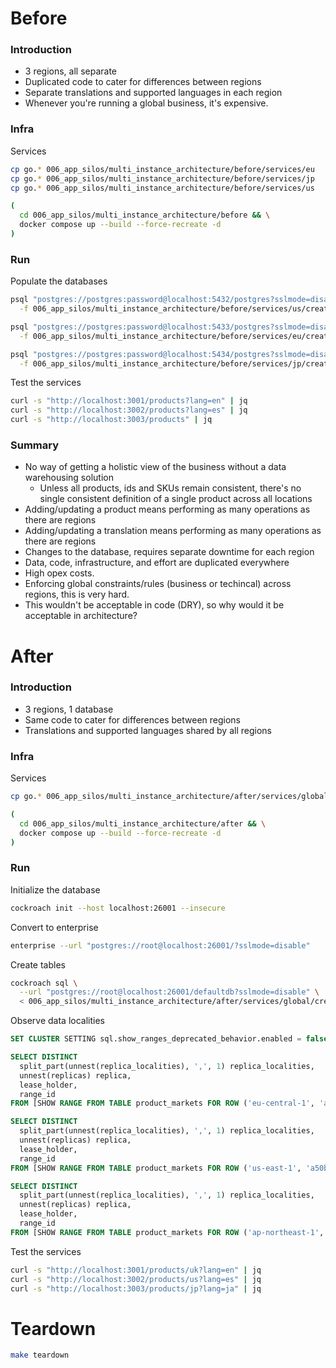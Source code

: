 # Before

### Introduction

* 3 regions, all separate
* Duplicated code to cater for differences between regions
* Separate translations and supported languages in each region
* Whenever you're running a global business, it's expensive.

### Infra

Services

``` sh
cp go.* 006_app_silos/multi_instance_architecture/before/services/eu
cp go.* 006_app_silos/multi_instance_architecture/before/services/jp
cp go.* 006_app_silos/multi_instance_architecture/before/services/us

(
  cd 006_app_silos/multi_instance_architecture/before && \
  docker compose up --build --force-recreate -d
)
```

### Run

Populate the databases

``` sh
psql "postgres://postgres:password@localhost:5432/postgres?sslmode=disable" \
  -f 006_app_silos/multi_instance_architecture/before/services/us/create.sql

psql "postgres://postgres:password@localhost:5433/postgres?sslmode=disable" \
  -f 006_app_silos/multi_instance_architecture/before/services/eu/create.sql

psql "postgres://postgres:password@localhost:5434/postgres?sslmode=disable" \
  -f 006_app_silos/multi_instance_architecture/before/services/jp/create.sql
```

Test the services

``` sh
curl -s "http://localhost:3001/products?lang=en" | jq
curl -s "http://localhost:3002/products?lang=es" | jq
curl -s "http://localhost:3003/products" | jq
```

### Summary

* No way of getting a holistic view of the business without a data warehousing solution
  * Unless all products, ids and SKUs remain consistent, there's no single consistent definition of a single product across all locations
* Adding/updating a product means performing as many operations as there are regions
* Adding/updating a translation means performing as many operations as there are regions
* Changes to the database, requires separate downtime for each region
* Data, code, infrastructure, and effort are duplicated everywhere
* High opex costs.
* Enforcing global constraints/rules (business or techincal) across regions, this is very hard.
* This wouldn't be acceptable in code (DRY), so why would it be acceptable in architecture?

# After

### Introduction

* 3 regions, 1 database
* Same code to cater for differences between regions
* Translations and supported languages shared by all regions

### Infra

Services

``` sh
cp go.* 006_app_silos/multi_instance_architecture/after/services/global

(
  cd 006_app_silos/multi_instance_architecture/after && \
  docker compose up --build --force-recreate -d
)
```

### Run

Initialize the database

``` sh
cockroach init --host localhost:26001 --insecure
```

Convert to enterprise

``` sh
enterprise --url "postgres://root@localhost:26001/?sslmode=disable"
```

Create tables

``` sh
cockroach sql \
  --url "postgres://root@localhost:26001/defaultdb?sslmode=disable" \
  < 006_app_silos/multi_instance_architecture/after/services/global/create.sql
```

Observe data localities

``` sql
SET CLUSTER SETTING sql.show_ranges_deprecated_behavior.enabled = false;

SELECT DISTINCT
  split_part(unnest(replica_localities), ',', 1) replica_localities,
  unnest(replicas) replica,
  lease_holder,
  range_id
FROM [SHOW RANGE FROM TABLE product_markets FOR ROW ('eu-central-1', 'a50b1ae0-455d-4308-8d2f-ae17eeafd4b1', 'de')];

SELECT DISTINCT
  split_part(unnest(replica_localities), ',', 1) replica_localities,
  unnest(replicas) replica,
  lease_holder,
  range_id
FROM [SHOW RANGE FROM TABLE product_markets FOR ROW ('us-east-1', 'a50b1ae0-455d-4308-8d2f-ae17eeafd4b1', 'mx')];

SELECT DISTINCT
  split_part(unnest(replica_localities), ',', 1) replica_localities,
  unnest(replicas) replica,
  lease_holder,
  range_id
FROM [SHOW RANGE FROM TABLE product_markets FOR ROW ('ap-northeast-1', 'a50b1ae0-455d-4308-8d2f-ae17eeafd4b1', 'jp')];
```

Test the services

``` sh
curl -s "http://localhost:3001/products/uk?lang=en" | jq
curl -s "http://localhost:3002/products/us?lang=es" | jq
curl -s "http://localhost:3003/products/jp?lang=ja" | jq
```


# Teardown

``` sh
make teardown
```